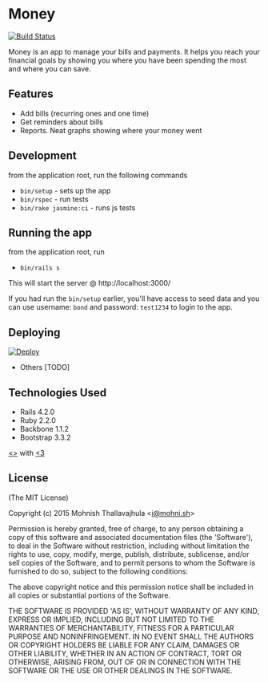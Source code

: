 # Money
[![Build Status](https://magnum.travis-ci.com/mohnish/money.svg?token=oQio4yxdq7cNymw16DPn&branch=master)](https://magnum.travis-ci.com/mohnish/money)

Money is an app to manage your bills and payments. It helps you reach your financial goals by showing you where you have been spending the most and where you can save.

## Features

- Add bills (recurring ones and one time)
- Get reminders about bills
- Reports. Neat graphs showing where your money went

## Development

from the application root, run the following commands
- `bin/setup` - sets up the app
- `bin/rspec` - run tests
- `bin/rake jasmine:ci` - runs js tests

## Running the app

from the application root, run
- `bin/rails s`

This will start the server @ http://localhost:3000/

If you had run the `bin/setup` earlier, you'll have access to
seed data and you can use username: `bond` and password: `test1234`
to login to the app.

## Deploying

[![Deploy](https://www.herokucdn.com/deploy/button.png)](https://heroku.com/deploy)

- Others [TODO]

## Technologies Used

- Rails 4.2.0
- Ruby 2.2.0
- Backbone 1.1.2
- Bootstrap 3.3.2

[<>](https://github.com/mohnish/money) with [<3](https://twitter.com/arrowgunz)

## License

(The MIT License)

Copyright (c) 2015 Mohnish Thallavajhula &lt;i@mohni.sh&gt;

Permission is hereby granted, free of charge, to any person obtaining
a copy of this software and associated documentation files (the
'Software'), to deal in the Software without restriction, including
without limitation the rights to use, copy, modify, merge, publish,
distribute, sublicense, and/or sell copies of the Software, and to
permit persons to whom the Software is furnished to do so, subject to
the following conditions:

The above copyright notice and this permission notice shall be
included in all copies or substantial portions of the Software.

THE SOFTWARE IS PROVIDED 'AS IS', WITHOUT WARRANTY OF ANY KIND,
EXPRESS OR IMPLIED, INCLUDING BUT NOT LIMITED TO THE WARRANTIES OF
MERCHANTABILITY, FITNESS FOR A PARTICULAR PURPOSE AND NONINFRINGEMENT.
IN NO EVENT SHALL THE AUTHORS OR COPYRIGHT HOLDERS BE LIABLE FOR ANY
CLAIM, DAMAGES OR OTHER LIABILITY, WHETHER IN AN ACTION OF CONTRACT,
TORT OR OTHERWISE, ARISING FROM, OUT OF OR IN CONNECTION WITH THE
SOFTWARE OR THE USE OR OTHER DEALINGS IN THE SOFTWARE.
